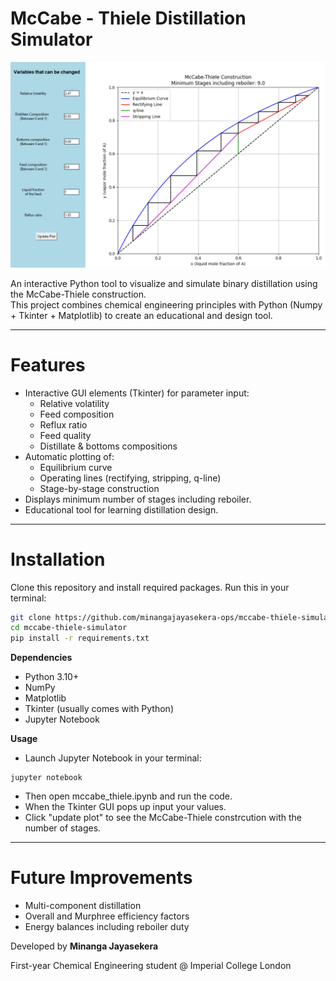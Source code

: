 # McCabe - Thiele Distillation Simulator

![Example McCabe–Thiele Plot](McCabe_Thiele_example.png)

An interactive Python tool to visualize and simulate binary distillation using the McCabe-Thiele construction.  
This project combines chemical engineering principles with Python (Numpy + Tkinter + Matplotlib) to create an educational and design tool.  

---

# Features
- Interactive GUI elements (Tkinter) for parameter input:
  - Relative volatility 
  - Feed composition 
  - Reflux ratio
  - Feed quality
  - Distillate & bottoms compositions
- Automatic plotting of:
  - Equilibrium curve
  - Operating lines (rectifying, stripping, q-line)
  - Stage-by-stage construction
- Displays minimum number of stages including reboiler.
- Educational tool for learning distillation design.

---

# Installation
Clone this repository and install required packages. Run this in your terminal:

```bash
git clone https://github.com/minangajayasekera-ops/mccabe-thiele-simulator.git
cd mccabe-thiele-simulator
pip install -r requirements.txt

```

**Dependencies**
- Python 3.10+
- NumPy
- Matplotlib
- Tkinter (usually comes with Python)
- Jupyter Notebook

**Usage**
- Launch Jupyter Notebook in your terminal:
```
jupyter notebook
```
- Then open mccabe_thiele.ipynb and run the code.
- When the Tkinter GUI pops up input your values.
- Click "update plot" to see the McCabe-Thiele constrcution with the number of stages.

---

# Future Improvements
- Multi-component distillation
- Overall and Murphree efficiency factors
- Energy balances including reboiler duty


Developed by **Minanga Jayasekera**

First-year Chemical Engineering student @ Imperial College London
